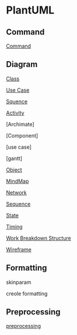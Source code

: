 # PlantUML

## Command

[Command](plantuml-command.md)

## Diagram

[Class](plantuml-class-diagram.md)

[Use Case](plantuml-use-case-diagram.md)

[Squence](plantuml-sequence-diagram.md)

[Activity](plantuml-activity-diagram.md)

[Archimate]

[Component]

[use case]

[gantt]

[Object](plantuml-object-diagram.md)

[MindMap]()

[Network]()

[Sequence]()

[State]()

[Timing]()

[Work Breakdown Structure]()

[Wireframe]()

## Formatting

skinparam

creole formatting

## Preprocessing

[preprocessing](plantuml-preprocessing.md)


